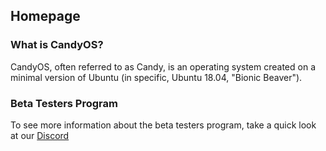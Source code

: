 ## Homepage

### What is CandyOS?
CandyOS, often referred to as Candy, is an operating system created on a minimal version of Ubuntu (in specific, Ubuntu 18.04, "Bionic Beaver").

### Beta Testers Program
To see more information about the beta testers program, take a quick look at our [Discord](https://discord.gg/aZnGukthkw)
